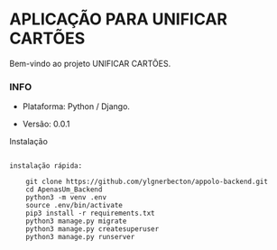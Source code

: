 APLICAÇÃO PARA UNIFICAR CARTÕES
=========

Bem-vindo ao projeto UNIFICAR CARTÕES.

### INFO ###

* Plataforma: Python / Django.

* Versão: 0.0.1

Instalação
~~~~~~~~~~

instalação rápida:

    git clone https://github.com/ylgnerbecton/appolo-backend.git
    cd ApenasUm_Backend
    python3 -m venv .env
    source .env/bin/activate
    pip3 install -r requirements.txt
    python3 manage.py migrate
    python3 manage.py createsuperuser
    python3 manage.py runserver
